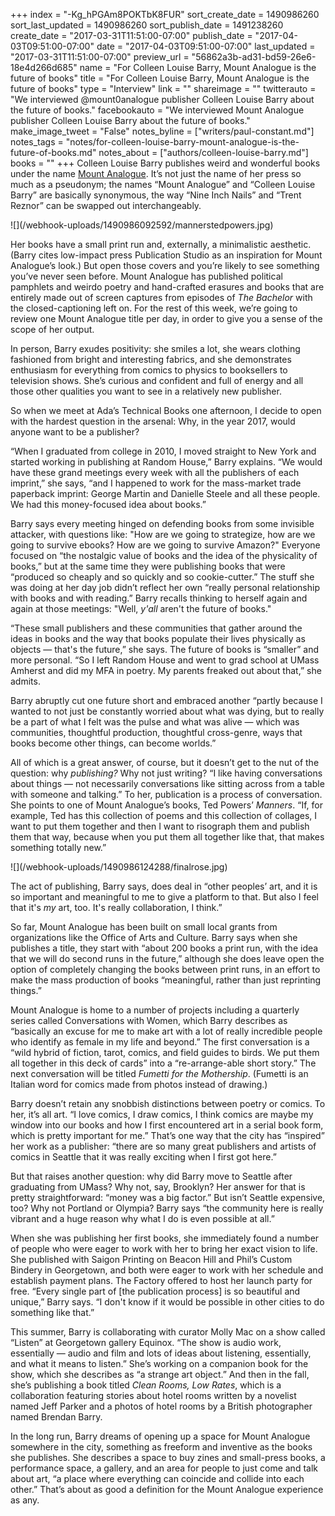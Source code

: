 +++
index = "-Kg_hPGAm8POKTbK8FUR"
sort_create_date = 1490986260
sort_last_updated = 1490986260
sort_publish_date = 1491238260
create_date = "2017-03-31T11:51:00-07:00"
publish_date = "2017-04-03T09:51:00-07:00"
date = "2017-04-03T09:51:00-07:00"
last_updated = "2017-03-31T11:51:00-07:00"
preview_url = "56862a3b-ad31-bd59-26e6-18e4d266d685"
name = "For Colleen Louise Barry, Mount Analogue is the future of books"
title = "For Colleen Louise Barry, Mount Analogue is the future of books"
type = "Interview"
link = ""
shareimage = ""
twitterauto = "We interviewed @mount0analogue publisher Colleen Louise Barry about the future of books."
facebookauto = "We interviewed Mount Analogue publisher Colleen Louise Barry about the future of books."
make_image_tweet = "False"
notes_byline = ["writers/paul-constant.md"]
notes_tags = "notes/for-colleen-louise-barry-mount-analogue-is-the-future-of-books.md"
notes_about = ["authors/colleen-louise-barry.md"]
books = ""
+++
Colleen Louise Barry publishes weird and wonderful books under the name [Mount Analogue](http://www.mount-analogue.com/). It’s not just the name of her press so much as a pseudonym; the names “Mount Analogue” and “Colleen Louise Barry” are basically synonymous, the way “Nine Inch Nails” and “Trent Reznor” can be swapped out interchangeably.

<p class="image-left">![](/webhook-uploads/1490986092592/mannerstedpowers.jpg)</p>

Her books have a small print run and, externally, a minimalistic aesthetic. (Barry cites low-impact press Publication Studio as an inspiration for Mount Analogue’s look.) But open those covers and you’re likely to see something you’ve never seen before. Mount Analogue has published political pamphlets and weirdo poetry and hand-crafted erasures and books that are entirely made out of screen captures from episodes of *The Bachelor* with the closed-captioning left on. For the rest of this week, we’re going to review one Mount Analogue title per day, in order to give you a sense of the scope of her output.

In person, Barry exudes positivity: she smiles a lot, she wears clothing fashioned from bright and interesting fabrics, and she demonstrates enthusiasm for everything from comics to physics to booksellers to television shows. She’s curious and confident and full of energy and all those other qualities you want to see in a relatively new publisher.

So when we meet at Ada’s Technical Books one afternoon, I decide to open with the hardest question in the arsenal: Why, in the year 2017, would anyone want to be a publisher? 

“When I graduated from college in 2010, I moved straight to New York and started working in publishing at Random House,” Barry explains. “We would have these grand meetings every week with all the publishers of each imprint,” she says, “and I happened to work for the mass-market trade paperback imprint: George Martin and Danielle Steele and all these people. We had this money-focused idea about books.” 

Barry says every meeting hinged on defending books from some invisible attacker, with questions like: "How are we going to strategize, how are we going to survive ebooks? How are we going to survive Amazon?" Everyone focused on “the nostalgic value of books and the idea of the physicality of books,” but at the same time they were publishing books that were “produced so cheaply and so quickly and so cookie-cutter.” The stuff she was doing at her day job didn’t reflect her own “really personal relationship with books and with reading.” Barry recalls thinking to herself again and again at those meetings: "Well, *y'all* aren't the future of books." 

“These small publishers and these communities that gather around the ideas in books and the way that books populate their lives physically as objects — that's the future,” she says. The future of books is “smaller” and more personal. “So I left Random House and went to grad school at UMass Amherst and did my MFA in poetry. My parents freaked out about that,” she admits.

Barry abruptly cut one future short and embraced another “partly because I wanted to not just be constantly worried about what was dying, but to really be a part of what I felt was the pulse and what was alive — which was communities, thoughtful production, thoughtful cross-genre, ways that books become other things, can become worlds.”

All of which is a great answer, of course, but it doesn’t get to the nut of the question: why *publishing?* Why not just writing? “I like having conversations about things — not necessarily conversations like sitting across from a table with someone and talking.” To her, publication is a process of conversation. She points to one of Mount Analogue’s books, Ted Powers’ *Manners*. “If, for example, Ted has this collection of poems and this collection of collages, I want to put them together and then I want to risograph them and publish them that way, because when you put them all together like that, that makes something totally new.”

<p class="image-left">![](/webhook-uploads/1490986124288/finalrose.jpg)</p>

The act of publishing, Barry says, does deal in “other peoples’ art, and it is so important and meaningful to me to give a platform to that. But also I feel that it's *my* art, too. It's really collaboration, I think.”

So far, Mount Analogue has been built on small local grants from organizations like the Office of Arts and Culture. Barry says when she publishes a title, they start with “about 200 books a print run, with the idea that we will do second runs in the future,” although she does leave open the option of completely changing the books between print runs, in an effort to make the mass production of books “meaningful, rather than just reprinting things.”

Mount Analogue is home to a number of projects including a quarterly series called Conversations with Women, which Barry describes as “basically an excuse for me to make art with a lot of really incredible people who identify as female in my life and beyond.” The first conversation is a “wild hybrid of fiction, tarot, comics, and field guides to birds. We put them all together in this deck of cards” into a “re-arrange-able short story.” The next conversation will be titled *Fumetti for the Mothership*. (Fumetti is an Italian word for comics made from photos instead of drawing.)

Barry doesn’t retain any snobbish distinctions between poetry or comics. To her, it’s all art. “I love comics, I draw comics, I think comics are maybe my window into our books and how I first encountered art in a serial book form, which is pretty important for me.” That’s one way that the city has “inspired” her work as a publisher: “there are so many great publishers and artists of comics in Seattle that it was really exciting when I first got here.”

But that raises another question: why did Barry move to Seattle after graduating from UMass? Why not, say, Brooklyn? Her answer for that is pretty straightforward: “money was a big factor.” But isn’t Seattle expensive, too? Why not Portland or Olympia? Barry says “the community here is really vibrant and a huge reason why what I do is even possible at all.”

When she was publishing her first books, she immediately found a number of people who were eager to work with her to bring her exact vision to life. She published with Saigon Printing on Beacon Hill and Phil’s Custom Bindery in Georgetown, and both were eager to work with her schedule and establish payment plans. The Factory offered to host her launch party for free. “Every single part of [the publication process] is so beautiful and unique,” Barry says. “I don't know if it would be possible in other cities to do something like that.”

This summer, Barry is collaborating with curator Molly Mac on a show called “Listen” at Georgetown gallery Equinox. “The show is audio work, essentially — audio and film and lots of ideas about listening, essentially, and what it means to listen.” She’s working on a companion book for the show, which she describes as “a strange art object.” And then in the fall, she’s publishing a book titled *Clean Rooms, Low Rates*, which is a collaboration featuring stories about hotel rooms written by a novelist named Jeff Parker and a photos of hotel rooms by a British photographer named Brendan Barry. 

In the long run, Barry dreams of opening up a space for Mount Analogue somewhere in the city, something as freeform and inventive as the books she publishes. She describes a space to buy zines and small-press books, a performance space, a gallery, and an area for people to just come and talk about art, “a place where everything can coincide and collide into each other.” That’s about as good a definition for the Mount Analogue experience as any.
